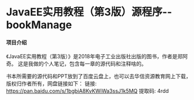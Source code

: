 # JavaEE实用教程（第3版）源程序--bookManage

#### 项目介绍
《JavaEE实用教程（第3版）》是2018年电子工业出版社出版的图书，作者是郑阿奇。
这是我做的个人笔记，包含每一章的源代码和注释啥的。

书本所需要的源代码和PPT放到了百度云盘上，也可以去华信资源教育网上下载，版权归作者所有，网盘链接如下：
链接: https://pan.baidu.com/s/1bgbiA8KvKWiWa3ssJ1k5MQ 提取码: 4rdd
